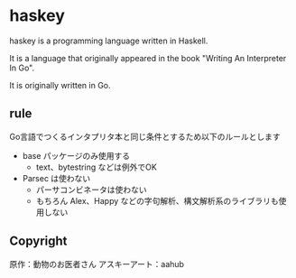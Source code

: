 # haskey

haskey is a programming language written in Haskell.

It is a language that originally appeared in the book "Writing An Interpreter In Go".

It is originally written in Go.

## rule
Go言語でつくるインタプリタ本と同じ条件とするため以下のルールとします

- base パッケージのみ使用する
    - text、bytestring などは例外でOK
- Parsec は使わない
    - パーサコンビネータは使わない
    - もちろん Alex、Happy などの字句解析、構文解析系のライブラリも使用しない

## Copyright
原作：動物のお医者さん
アスキーアート：aahub
